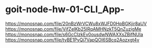 # goit-node-hw-01-CLI_App-

https://monosnap.com/file/20nBzWrVCWu8xWJFD0HpBGKjir8aUV
https://monosnap.com/file/VifZelKb25IRqAMHNzkT5QnZuzigMe
https://monosnap.com/file/s6GcCIzkEv0ousdwNWAXXsZBifNUIa
https://monosnap.com/file/tyBE1PyQj7VapQOI6SBcq2Aozxgt4v
